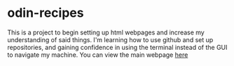 # odin-recipes
This is a project to begin setting up html webpages and increase my understanding of said things. I'm learning how to use github and set up repositories, and gaining confidence in using the terminal instead of the GUI to navigate my machine. 
You can view the main webpage <a href="/index.html"> here </a>
